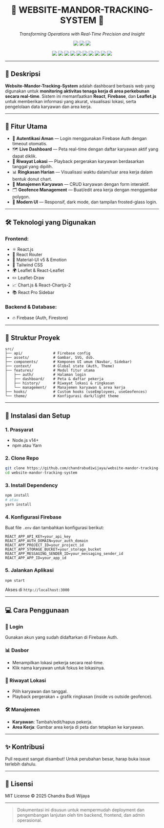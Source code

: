 <!-- Centered Project Title -->
<h1 align="center">📍 WEBSITE-MANDOR-TRACKING-SYSTEM 📍</h1>

<p align="center"><i>Transforming Operations with Real-Time Precision and Insight</i></p>

<p align="center">
  <img src="https://img.shields.io/badge/last%20commit-last%20friday-informational?style=flat-square" />
  <img src="https://img.shields.io/badge/javascript-96.8%25-yellow?style=flat-square" />
  <img src="https://img.shields.io/badge/languages-3-blue?style=flat-square" />
</p>

<p align="center">
  <img src="https://img.shields.io/badge/-JSON-black?style=flat-square" />
  <img src="https://img.shields.io/badge/-Markdown-black?style=flat-square" />
  <img src="https://img.shields.io/badge/-npm-red?style=flat-square" />
  <img src="https://img.shields.io/badge/-Autoprefixer-d9534f?style=flat-square" />
  <img src="https://img.shields.io/badge/-Firebase-ffca28?style=flat-square" />
  <img src="https://img.shields.io/badge/-PostCSS-d73a49?style=flat-square" />
  <img src="https://img.shields.io/badge/-JavaScript-f7df1e?style=flat-square&logo=javascript&logoColor=black" />
  <img src="https://img.shields.io/badge/-Leaflet-199900?style=flat-square" />
  <img src="https://img.shields.io/badge/-React-61dafb?style=flat-square&logo=react&logoColor=black" />
  <img src="https://img.shields.io/badge/-Chart.js-ff6384?style=flat-square" />
</p>

---

## 📘 Deskripsi

**Website-Mandor-Tracking-System** adalah dashboard berbasis web yang digunakan untuk **monitoring aktivitas tenaga kerja di area perkebunan secara real-time**. Sistem ini memanfaatkan **React**, **Firebase**, dan **Leaflet.js** untuk memberikan informasi yang akurat, visualisasi lokasi, serta pengelolaan data karyawan dan area kerja.

---

## 🚀 Fitur Utama

- 🔐 **Autentikasi Aman** — Login menggunakan Firebase Auth dengan timeout otomatis.
- 🗺️ **Live Dashboard** — Peta real-time dengan daftar karyawan aktif yang dapat diklik.
- 📍 **Riwayat Lokasi** — Playback pergerakan karyawan berdasarkan tanggal yang dipilih.
- 📊 **Ringkasan Harian** — Visualisasi waktu dalam/luar area kerja dalam bentuk donut chart.
- 👥 **Manajemen Karyawan** — CRUD karyawan dengan form interaktif.
- 🗂️ **Geofence Management** — Buat/edit area kerja dengan menggambar polygon.
- 🌙 **Modern UI** — Responsif, dark mode, dan tampilan frosted-glass login.

---

## 🛠️ Teknologi yang Digunakan

### Frontend:
- ⚛️ React.js
- 🧭 React Router
- 🎨 Material-UI v5 & Emotion
- 💨 Tailwind CSS
- 🌍 Leaflet & React-Leaflet
- ✏️ Leaflet-Draw
- 📈 Chart.js & React-Chartjs-2
- 📚 React Pro Sidebar

### Backend & Database:
- 🔥 Firebase (Auth, Firestore)

---

## 📁 Struktur Proyek

```
src/
├── api/              # Firebase config
├── assets/           # Gambar, SVG, dsb.
├── components/       # Komponen UI umum (Navbar, Sidebar)
├── context/          # Global state (Auth, Theme)
├── features/         # Modul fitur utama
│   ├── auth/         # Halaman login
│   ├── dashboard/    # Peta & daftar pekerja
│   ├── history/      # Riwayat lokasi & ringkasan
│   └── management/   # Manajemen karyawan & area kerja
├── hooks/            # Custom hooks (useEmployees, useGeofences)
└── theme/            # Konfigurasi dark/light theme
```

---

## 🧰 Instalasi dan Setup

### 1. Prasyarat
- Node.js v14+
- npm atau Yarn

### 2. Clone Repo
```bash
git clone https://github.com/chandrabudiwijaya/website-mandor-tracking-system.git
cd website-mandor-tracking-system
```

### 3. Install Dependency
```bash
npm install
# atau
yarn install
```

### 4. Konfigurasi Firebase
Buat file `.env` dan tambahkan konfigurasi berikut:
```
REACT_APP_API_KEY=your_api_key
REACT_APP_AUTH_DOMAIN=your_auth_domain
REACT_APP_PROJECT_ID=your_project_id
REACT_APP_STORAGE_BUCKET=your_storage_bucket
REACT_APP_MESSAGING_SENDER_ID=your_messaging_sender_id
REACT_APP_APP_ID=your_app_id
```

### 5. Jalankan Aplikasi
```bash
npm start
```
Akses di `http://localhost:3000`

---

## 💻 Cara Penggunaan

### 🔐 Login
Gunakan akun yang sudah didaftarkan di Firebase Auth.

### 📊 Dasbor
- Menampilkan lokasi pekerja secara real-time.
- Klik nama karyawan untuk fokus ke lokasinya.

### 🧭 Riwayat Lokasi
- Pilih karyawan dan tanggal.
- Playback pergerakan + grafik ringkasan (inside vs outside geofence).

### 🛠️ Manajemen
- **Karyawan**: Tambah/edit/hapus pekerja.
- **Area Kerja**: Gambar area kerja di peta dan tetapkan ke karyawan.

---

## ✨ Kontribusi
Pull request sangat disambut! Untuk perubahan besar, harap buka issue terlebih dahulu.

---

## 📝 Lisensi
MIT License © 2025 Chandra Budi Wijaya

---

> Dokumentasi ini disusun untuk mempermudah deployment dan pengembangan lanjutan oleh tim backend, frontend, dan admin operasional.
